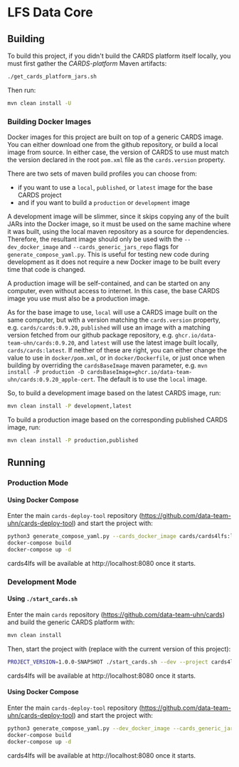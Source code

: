 # LFS Data Core

## Building

To build this project, if you didn't build the CARDS platform itself locally, you must first gather the _CARDS-platform_ Maven
artifacts:

```bash
./get_cards_platform_jars.sh
```

Then run:

```bash
mvn clean install -U
```

### Building Docker Images

Docker images for this project are built on top of a generic CARDS image.
You can either download one from the github repository, or build a local image from source.
In either case, the version of CARDS to use must match the version declared in the root `pom.xml` file as the `cards.version` property.

There are two sets of maven build profiles you can choose from:
- if you want to use a `local`, `published`, or `latest` image for the base CARDS project
- and if you want to build a `production` or `development` image

A development image will be slimmer, since it skips copying any of the built JARs into the Docker image, so it must be used on the same machine where it was built, using the local maven repository as a source for dependencies.
Therefore, the resultant image should only be used with the `--dev_docker_image` and `--cards_generic_jars_repo` flags for `generate_compose_yaml.py`.
This is useful for testing new code during development as it does not require a new Docker image to be built every time that code is changed.

A production image will be self-contained, and can be started on any computer, even without access to internet. In this case, the base CARDS image you use must also be a production image.

As for the base image to use, `local` will use a CARDS image built on the same computer, but with a version matching the `cards.version` property, e.g. `cards/cards:0.9.20`,
`published` will use an image with a matching version fetched from our github package repository, e.g. `ghcr.io/data-team-uhn/cards:0.9.20`,
and `latest` will use the latest image built locally, `cards/cards:latest`.
If neither of these are right, you can either change the value to use in `docker/pom.xml`, or in `docker/Dockerfile`,
or just once when building by overriding the `cardsBaseImage` maven parameter, e.g. `mvn install -P production -D cardsBaseImage=ghcr.io/data-team-uhn/cards:0.9.20_apple-cert`.
The default is to use the `local` image.

So, to build a development image based on the latest CARDS image, run:

```bash
mvn clean install -P development,latest
```

To build a production image based on the corresponding published CARDS image, run:

```bash
mvn clean install -P production,published
```

## Running

### Production Mode

#### Using Docker Compose

Enter the main `cards-deploy-tool` repository (https://github.com/data-team-uhn/cards-deploy-tool)
and start the project with:

```bash
python3 generate_compose_yaml.py --cards_docker_image cards/cards4lfs:latest --oak_filesystem --composum
docker-compose build
docker-compose up -d
```

cards4lfs will be available at http://localhost:8080 once it starts.

### Development Mode

#### Using `./start_cards.sh`

Enter the main `cards` repository (https://github.com/data-team-uhn/cards)
and build the generic CARDS platform with:

```bash
mvn clean install
```

Then, start the project with (replace with the current version of this project):

```bash
PROJECT_VERSION=1.0.0-SNAPSHOT ./start_cards.sh --dev --project cards4lfs 
```

cards4lfs will be available at http://localhost:8080 once it starts.

#### Using Docker Compose

Enter the main `cards-deploy-tool` repository (https://github.com/data-team-uhn/cards-deploy-tool)
and start the project with:

```bash
python3 generate_compose_yaml.py --dev_docker_image --cards_generic_jars_repo /path/to/cards4lfs/.cards-generic-mvnrepo --cards_docker_image cards/cards4lfs:latest --oak_filesystem --composum
docker-compose build
docker-compose up -d
```

cards4lfs will be available at http://localhost:8080 once it starts.
